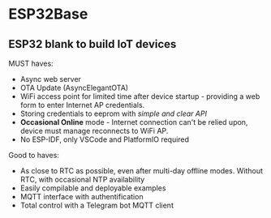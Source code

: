 # ESP32Base

## ESP32 blank to build IoT devices

MUST haves:
- Async web server
- OTA Update (AsyncElegantOTA)
- WiFi access point for limited time after device startup - providing a web form to enter Internet AP credentials.
- Storing credentials to eeprom with _simple and clear API_
- **Occasional Online** mode - Internet connection can't be relied upon, device must manage reconnects to WiFi AP.
- No ESP-IDF, only VSCode and PlatformIO required

Good to haves:
- As close to RTC as possible, even after multi-day offline modes. Without RTC, with occasional NTP availability
- Easily compilable and deployable examples
- MQTT interface with authentification
- Total control with a Telegram bot MQTT client
